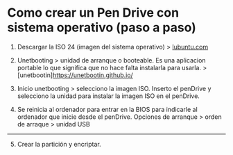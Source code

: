 # Como crear un Pen Drive con sistema operativo (paso a paso)

1. Descargar la ISO 24 (imagen del sistema operativo) > [lubuntu.com](https://lubuntu.me/downloads/)

2. Unetbooting > unidad de arranque o booteable. Es una aplicacion portable lo que significa que no hace falta instalarla para usarla. > [unetbootin]https://unetbootin.github.io/

3. Inicio unetbooting > selecciono la imagen ISO. Inserto el penDrive y selecciono la unidad para instalar la imagen ISO en el penDrive. 

4. Se reinicia al ordenador para entrar en la BIOS para indicarle al ordenador que inicie desde el penDrive. 
Opciones de arranque > orden de arraque > unidad USB

----

5. Crear la partición y encriptar.